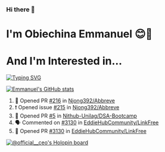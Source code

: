 ### Hi there 👋
# I'm Obiechina Emmanuel 😊🚀
# And I'm Interested in...
[![Typing SVG](https://readme-typing-svg.herokuapp.com?font=Sherif&size=40&pause=900&color=305042&center=true&vCenter=true&width=1000&height=100&lines=DevOps;Technical+Writing;Teaching+kids+tech)](https://git.io/typing-svg)
<!-- 
- 💼 I’m currently working as a Software Developer Intern at NITDA Unilag.
- 🌱 I’m currently learning AWS
- 👯 I’m looking to collaborate on Open source projects
- 📫 How to reach me: Drop a mail to emmanuelobiechina8@gmail.com -->
<!-- - ⚡ Checkout my portfolio: [My_portfolio](https://www.my-portfolio.netlify.app) -->
<!--
**chibuike-19/chibuike-19** is a ✨ _special_ ✨ repository because its `README.md` (this file) appears on your GitHub profile.

Here are some ideas to get you started

- 🔭 I’m currently working on ...
- 🌱 I’m currently learning ...
- 👯 I’m looking to collaborate on ..
- 🤔 I’m looking for help with ...
- 💬 Ask me about ...
- 📫 How to reach me: ..
- 😄 Pronouns: ...
- ⚡ Fun fact: ...
-->
[![Emmanuel's GitHub stats](https://github-readme-stats.vercel.app/api?username=Chibuike-19&hide=stars&show_icons=true&theme=radical)](https://github.com/anuraghazra/github-readme-stats)
<!--START_SECTION:activity-->
1. 💪 Opened PR [#216](https://github.com/Njong392/Abbreve/pull/216) in [Njong392/Abbreve](https://github.com/Njong392/Abbreve)
2. ❗️ Opened issue [#215](https://github.com/Njong392/Abbreve/issues/215) in [Njong392/Abbreve](https://github.com/Njong392/Abbreve)
3. 💪 Opened PR [#5](https://github.com/Nithub-Unilag/DSA-Bootcamp/pull/5) in [Nithub-Unilag/DSA-Bootcamp](https://github.com/Nithub-Unilag/DSA-Bootcamp)
4. 🗣 Commented on [#3130](https://github.com/EddieHubCommunity/LinkFree/issues/3130) in [EddieHubCommunity/LinkFree](https://github.com/EddieHubCommunity/LinkFree)
5. 💪 Opened PR [#3130](https://github.com/EddieHubCommunity/LinkFree/pull/3130) in [EddieHubCommunity/LinkFree](https://github.com/EddieHubCommunity/LinkFree)
<!--END_SECTION:activity-->
<!--[![Top Langs](https://github-readme-stats.vercel.app/api/top-langs/?username=Chibuike-19&layout=compact)](https://github.com/anuraghazra/github-readme-stats)-->
[![@official__ceo's Holopin board](https://holopin.io/api/user/board?user=official__ceo)](https://holopin.io/@official__ceo)




